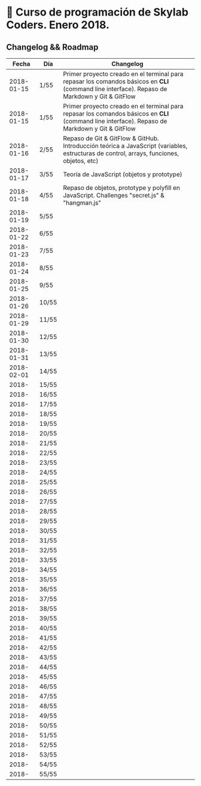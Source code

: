 # 🚀 Curso de programación de Skylab Coders. Enero 2018.  

## Changelog && Roadmap  


|   Fecha    | Día  |   Changelog     |
|------------|------|-----------------|
| 2018-01-15 | 1/55 | Primer proyecto creado en el terminal para repasar los comandos básicos en **CLI** (command line interface). Repaso de Markdown y Git & GitFlow |
| 2018-01-15 | 1/55 | Primer proyecto creado en el terminal para repasar los comandos básicos en **CLI** (command line interface). Repaso de Markdown y Git & GitFlow |
| 2018-01-16 | 2/55 | Repaso de Git & GitFlow & GitHub. Introducción teórica a JavaScript (variables, estructuras de control, arrays, funciones, objetos, etc) |
| 2018-01-17 | 3/55 | Teoría de JavaScript (objetos y prototype) |
| 2018-01-18 | 4/55 | Repaso de objetos, prototype y polyfill en JavaScript. Challenges "secret.js" & "hangman.js" |
| 2018-01-19 | 5/55 |                 |
| 2018-01-22 | 6/55 |                 |
| 2018-01-23 | 7/55 |                 |
| 2018-01-24 | 8/55 |                 |
| 2018-01-25 | 9/55 |                 |
| 2018-01-26 | 10/55 |                 |
| 2018-01-29 | 11/55 |                 |
| 2018-01-30 | 12/55 |                 |
| 2018-01-31 | 13/55 |                 |
| 2018-02-01 | 14/55 |                 |
| 2018-      | 15/55 |                 |
| 2018-      | 16/55 |                 |
| 2018-      | 17/55 |                 |
| 2018-      | 18/55 |                 |
| 2018-      | 19/55 |                 |
| 2018-      | 20/55 |                 |
| 2018-      | 21/55 |                 |
| 2018-      | 22/55 |                 |
| 2018-      | 23/55 |                 |
| 2018-      | 24/55 |                 |
| 2018-      | 25/55 |                 |
| 2018-      | 26/55 |                 |
| 2018-      | 27/55 |                 |
| 2018-      | 28/55 |                 |
| 2018-      | 29/55 |                 |
| 2018-      | 30/55 |                 |
| 2018-      | 31/55 |                 |
| 2018-      | 32/55 |                 |
| 2018-      | 33/55 |                 |
| 2018-      | 34/55 |                 |
| 2018-      | 35/55 |                 |
| 2018-      | 36/55 |                 |
| 2018-      | 37/55 |                 |
| 2018-      | 38/55 |                 |
| 2018-      | 39/55 |                 |
| 2018-      | 40/55 |                 |
| 2018-      | 41/55 |                 |
| 2018-      | 42/55 |                 |
| 2018-      | 43/55 |                 |
| 2018-      | 44/55 |                 |
| 2018-      | 45/55 |                 |
| 2018-      | 46/55 |                 |
| 2018-      | 47/55 |                 |
| 2018-      | 48/55 |                 |
| 2018-      | 49/55 |                 |
| 2018-      | 50/55 |                 |
| 2018-      | 51/55 |                 |
| 2018-      | 52/55 |                 |
| 2018-      | 53/55 |                 |
| 2018-      | 54/55 |                 |
| 2018-      | 55/55 |                 |
